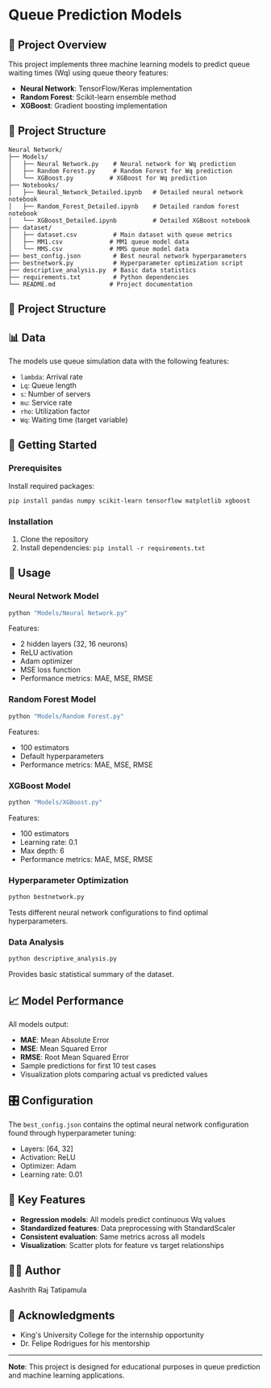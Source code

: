 # Queue Prediction Models

## 🎯 Project Overview

This project implements three machine learning models to predict queue waiting times (Wq) using queue theory features:

- **Neural Network**: TensorFlow/Keras implementation
- **Random Forest**: Scikit-learn ensemble method
- **XGBoost**: Gradient boosting implementation

## 📁 Project Structure

```
Neural Network/
├── Models/
│   ├── Neural Network.py    # Neural network for Wq prediction
│   ├── Random Forest.py     # Random Forest for Wq prediction
│   └── XGBoost.py          # XGBoost for Wq prediction
├── Notebooks/
│   ├── Neural_Network_Detailed.ipynb   # Detailed neural network notebook
│   ├── Random_Forest_Detailed.ipynb    # Detailed random forest notebook
│   └── XGBoost_Detailed.ipynb          # Detailed XGBoost notebook
├── dataset/
│   ├── dataset.csv          # Main dataset with queue metrics
│   ├── MM1.csv             # MM1 queue model data
│   └── MMS.csv             # MMS queue model data
├── best_config.json         # Best neural network hyperparameters
├── bestnetwork.py           # Hyperparameter optimization script
├── descriptive_analysis.py  # Basic data statistics
├── requirements.txt         # Python dependencies
└── README.md               # Project documentation
```
## 📁 Project Structure


## 📊 Data

The models use queue simulation data with the following features:
- `lambda`: Arrival rate
- `Lq`: Queue length
- `s`: Number of servers
- `mu`: Service rate
- `rho`: Utilization factor
- `Wq`: Waiting time (target variable)

## 🚀 Getting Started

### Prerequisites

Install required packages:

```bash
pip install pandas numpy scikit-learn tensorflow matplotlib xgboost
```

### Installation

1. Clone the repository
2. Install dependencies: `pip install -r requirements.txt`

## 🔧 Usage

### Neural Network Model

```bash
python "Models/Neural Network.py"
```

Features:
- 2 hidden layers (32, 16 neurons)
- ReLU activation
- Adam optimizer
- MSE loss function
- Performance metrics: MAE, MSE, RMSE

### Random Forest Model

```bash
python "Models/Random Forest.py"
```

Features:
- 100 estimators
- Default hyperparameters
- Performance metrics: MAE, MSE, RMSE

### XGBoost Model

```bash
python "Models/XGBoost.py"
```

Features:
- 100 estimators
- Learning rate: 0.1
- Max depth: 6
- Performance metrics: MAE, MSE, RMSE

### Hyperparameter Optimization

```bash
python bestnetwork.py
```

Tests different neural network configurations to find optimal hyperparameters.

### Data Analysis

```bash
python descriptive_analysis.py
```

Provides basic statistical summary of the dataset.

## 📈 Model Performance

All models output:

- **MAE**: Mean Absolute Error
- **MSE**: Mean Squared Error
- **RMSE**: Root Mean Squared Error
- Sample predictions for first 10 test cases
- Visualization plots comparing actual vs predicted values

## 🎛️ Configuration

The `best_config.json` contains the optimal neural network configuration found through hyperparameter tuning:

- Layers: [64, 32]
- Activation: ReLU
- Optimizer: Adam
- Learning rate: 0.01

## 📝 Key Features

- **Regression models**: All models predict continuous Wq values
- **Standardized features**: Data preprocessing with StandardScaler
- **Consistent evaluation**: Same metrics across all models
- **Visualization**: Scatter plots for feature vs target relationships

## 👨‍💻 Author

Aashrith Raj Tatipamula

## 🙏 Acknowledgments

- King's University College for the internship opportunity
- Dr. Felipe Rodrigues for his mentorship

---

**Note**: This project is designed for educational purposes in queue prediction and machine learning applications.

